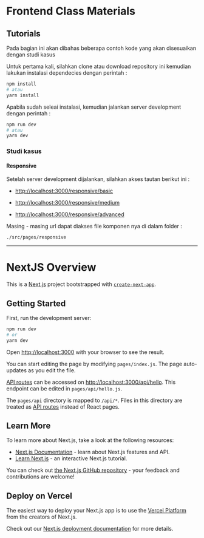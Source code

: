 # Frontend Class Materials

## Tutorials

Pada bagian ini akan dibahas beberapa contoh kode yang akan disesuaikan dengan studi kasus

Untuk pertama kali, silahkan clone atau download repository ini kemudian lakukan instalasi dependecies dengan perintah :

```bash
npm install
# atau
yarn install
```

Apabila sudah seleai instalasi, kemudian jalankan server development dengan perintah :

```bash
npm run dev
# atau
yarn dev
```

### Studi kasus

#### Responsive

Setelah server development dijalankan, silahkan akses tautan berikut ini :

- [http://localhost:3000/responsive/basic](http://localhost:3000/responsive/basic)

- [http://localhost:3000/responsive/medium](http://localhost:3000/responsive/medium)

- [http://localhost:3000/responsive/advanced](http://localhost:3000/responsive/advanced)

Masing - masing url dapat diakses file komponen nya di dalam folder :

```bash
./src/pages/responsive
```

---

# NextJS Overview

This is a [Next.js](https://nextjs.org/) project bootstrapped with [`create-next-app`](https://github.com/vercel/next.js/tree/canary/packages/create-next-app).

## Getting Started

First, run the development server:

```bash
npm run dev
# or
yarn dev
```

Open [http://localhost:3000](http://localhost:3000) with your browser to see the result.

You can start editing the page by modifying `pages/index.js`. The page auto-updates as you edit the file.

[API routes](https://nextjs.org/docs/api-routes/introduction) can be accessed on [http://localhost:3000/api/hello](http://localhost:3000/api/hello). This endpoint can be edited in `pages/api/hello.js`.

The `pages/api` directory is mapped to `/api/*`. Files in this directory are treated as [API routes](https://nextjs.org/docs/api-routes/introduction) instead of React pages.

## Learn More

To learn more about Next.js, take a look at the following resources:

- [Next.js Documentation](https://nextjs.org/docs) - learn about Next.js features and API.
- [Learn Next.js](https://nextjs.org/learn) - an interactive Next.js tutorial.

You can check out [the Next.js GitHub repository](https://github.com/vercel/next.js/) - your feedback and contributions are welcome!

## Deploy on Vercel

The easiest way to deploy your Next.js app is to use the [Vercel Platform](https://vercel.com/new?utm_medium=default-template&filter=next.js&utm_source=create-next-app&utm_campaign=create-next-app-readme) from the creators of Next.js.

Check out our [Next.js deployment documentation](https://nextjs.org/docs/deployment) for more details.
